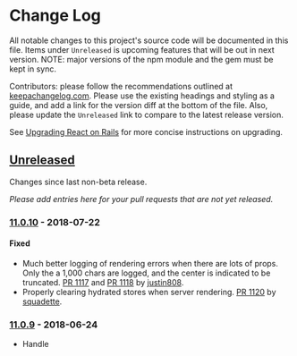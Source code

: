 # Change Log
All notable changes to this project's source code will be documented in this file. Items under `Unreleased` is upcoming features that will be out in next version. NOTE: major versions of the npm module and the gem must be kept in sync.

Contributors: please follow the recommendations outlined at [keepachangelog.com](http://keepachangelog.com/). Please use the existing headings and styling as a guide, and add a link for the version diff at the bottom of the file. Also, please update the `Unreleased` link to compare to the latest release version.

See [Upgrading React on Rails](./docs/basics/upgrading-react-on-rails.md) for more concise instructions on upgrading.

## [Unreleased]
Changes since last non-beta release.

*Please add entries here for your pull requests that are not yet released.*

### [11.0.10] - 2018-07-22
#### Fixed
- Much better logging of rendering errors when there are lots of props. Only the a 1,000 chars are logged, and the center is indicated to be truncated. [PR 1117](https://github.com/shakacode/react_on_rails/pull/1117) and [PR 1118](https://github.com/shakacode/react_on_rails/pull/1117) by [justin808](https://github.com/justin808).
- Properly clearing hydrated stores when server rendering. [PR 1120](https://github.com/shakacode/react_on_rails/pull/1120) by [squadette](https://github.com/squadette).

### [11.0.9] - 2018-06-24
- Handle <script async> for Webpack bundle transparently. Closes [issue #290](https://github.com/shakacode/react_on_rails/issues/290) [PR 1099](https://github.com/shakacode/react_on_rails/pull/1099) by [squadette](https://github.com/squadette). Merged in [PR 1107]( https://github.com/shakacode/react_on_rails/pull/1107).

### [11.0.8] - 2018-06-15
#### Fixed
- HashWithIndifferent access for props threw if used for props. [PR 1100](https://github.com/shakacode/react_on_rails/pull/1100) by [justin808](https://github.com/justin808).
- Test helper for detecting stale bundles did not properly handle the case of a server-bundle.js without a hash.[PR 1102](https://github.com/shakacode/react_on_rails/pull/1102) by [justin808](https://github.com/justin808).
- Fix test helper determination of stale assets. [PR 1093](https://github.com/shakacode/react_on_rails/pull/1093) by [justin808](https://github.com/justin808).

#### Changed
- Document how to manually rehydrate XHR-substituted components on client side. [PR 1095](https://github.com/shakacode/react_on_rails/pull/1095) by [hchevalier](https://github.com/hchevalier).

### [11.0.7] - 2018-05-16
#### Fixed
- Fix npm publshing. [PR 1090](https://github.com/shakacode/react_on_rails/pull/1090) by [justin808](https://github.com/justin808).

### [11.0.6] - 2018-05-15
#### Changed
- Even more detailed errors for Honeybadger and Sentry when there's a JSON parse error on server rendering. [PR 1086](https://github.com/shakacode/react_on_rails/pull/1086) by [justin808](https://github.com/justin808).

### [11.0.5] - 2018-05-11
#### Changed
- More detailed errors for Honeybadger and Sentry. [PR 1081](https://github.com/shakacode/react_on_rails/pull/1081) by [justin808](https://github.com/justin808).

### [11.0.4] - 2018-05-3

#### Changed
- Throw if configuration.generated_assets_dir specified, and using webpacker, and if that doesn't match the public_output_path. Otherwise, warn if generated_assets_dir is specified
- Fix the setup for tests for spec/dummy so they automatically rebuild by correctly setting the source_path in the webpacker.yml
- Updated documentation for the testing setup.
- Above in [PR 1072](https://github.com/shakacode/react_on_rails/pull/1072) by [justin808](https://github.com/justin808).
- `react_component_hash` has implicit `prerender: true` because it makes no sense to have react_component_hash not use prerrender. Improved docs on `react_component_hash`. Also, fixed issue where checking gem existence. [PR 1077](https://github.com/shakacode/react_on_rails/pull/1077) by [justin808](https://github.com/justin808).

### [11.0.3] - 2018-04-24

#### Fixed
- Fixed issue with component script initialization when using react_component_hash. [PR 1071](https://github.com/shakacode/react_on_rails/pull/1071) by [jblasco3](https://github.com/jblasco3).

### [11.0.2] - 2018-04-24

#### Fixed
- Server rendering error for React on Rails Pro. [PR 1069](https://github.com/shakacode/react_on_rails/pull/1069) by [justin808](https://github.com/justin808).

### [11.0.1] - 2018-04-23

#### Added
- `react_component` allows logging_on_server specified at the component level. [PR 1068](https://github.com/shakacode/react_on_rails/pull/1068) by [justin808](https://github.com/justin808).

#### Fixed
- Missing class when throwing some error messages. [PR 1068](https://github.com/shakacode/react_on_rails/pull/1068) by [justin808](https://github.com/justin808).

### [11.0.0] - 2018-04-21

## MIGRATION for v11
- Unused `server_render_method` was removed from the configuration. If you want to use a custom renderer, contact justin@shakacode.com. We have a custom node rendering solution in production for egghead.io.
- Removed ReactOnRails::Utils.server_bundle_file_name and ReactOnRails::Utils.bundle_file_name. These are part of the performance features of "React on Rails Pro".
- Removed ENV["TRACE_REACT_ON_RAILS"] usage and replacing it with config.trace.

#### Enhancements: Better Error Messages, Support for React on Rails Pro
- Tracing (debugging) options are simplified with a single `config.trace` setting that defaults to true for development and false otherwise.
- Calls to setTimeout, setInterval, clearTimeout will now always log some message if config.trace is true. Your JavaScript code should not be calling setTimout when server rendering. 
- Errors raised are of type ReactOnRailsError, so you can see they came from React on Rails for debugging.
- Removed ReactOnRails::Utils.server_bundle_file_name and ReactOnRails::Utils.bundle_file_name.
- No longer logging the `railsContext` when server logging.
- Rails.env is provided in the default railsContext, as suggested in [issue #697](https://github.com/shakacode/react_on_rails/issues/697).
[PR 1065](https://github.com/shakacode/react_on_rails/pull/1065) by [justin808](https://github.com/justin808).

#### Fixes
- More exact version checking. We keep the react_on_rails gem and the react-on-rails node package at
the same exact versions so that we can be sure that the interaction between them is precise.
This is so that if a bug is detected after some update, it's critical that
both the gem and the node package get the updates. This change ensures that the package.json specification does not use a
~ or ^ as reported in [issue #1062](https://github.com/shakacode/react_on_rails/issues/1062). [PR 1063](https://github.com/shakacode/react_on_rails/pull/1063) by [justin808](https://github.com/justin808).
- Sprockets: Now use the most recent manifest when creating symlinks. See [issue #1023](https://github.com/shakacode/react_on_rails/issues/1023). [PR 1064](https://github.com/shakacode/react_on_rails/pull/1064) by [justin808](https://github.com/justin808).

### [10.1.4] - 2018-04-11

#### Fixed
- Changed i18n parsing to convert ruby i18n argument syntax into FormatJS argument syntax. [PR 1046](https://github.com/shakacode/react_on_rails/pull/1046) by [sepehr500](https://github.com/sepehr500).

- Fixed an issue where the spec compiler check would fail if the project path contained spaces. [PR 1045](https://github.com/shakacode/react_on_rails/pull/1045) by [andrewmarkle](https://github.com/andrewmarkle).

- Updated the default `build_production_command` that caused production assets to be built with development settings. [PR 1053](https://github.com/shakacode/react_on_rails/pull/1053) by [Roman Kushnir](https://github.com/RKushnir).

### [10.1.3] - 2018-02-28
#### Fixed
- Improved error reporting on version mismatches between Javascript and Ruby packages. [PR 1025](https://github.com/shakacode/react_on_rails/pull/1025) by [theJoeBiz](https://github.com/squadette).

### [10.1.2] - 2018-02-27
#### Fixed
- Use ReactDOM.hydrate() for hydrating a SSR component if available. ReactDOM.render() has been deprecated for use on SSR components in React 16 and this addresses the warning. [PR 1028](https://github.com/shakacode/react_on_rails/pull/1028) by [theJoeBiz](https://github.com/theJoeBiz).

### [10.1.1] - 2018-01-26
#### Fixed
- Fixed issue with server-rendering error handler: [PR 1020](https://github.com/shakacode/react_on_rails/pull/1020) by [jblasco3](https://github.com/jblasco3).

### [10.1.0] - 2018-01-23
#### Added
- Added 2 cache helpers: ReactOnRails::Utils.bundle_file_name(bundle_name) and ReactOnRails::Utils.server_bundle_file_name
for easy access to the hashed filenames for use in cache keys. [PR 1018](https://github.com/shakacode/react_on_rails/pull/1018) by [justin808](https://github.com/justin808).

#### Fixed
- Use redux component in generated redux Hello World example: [PR 1006](https://github.com/shakacode/react_on_rails/pull/1006) by [lewaabahmad](https://github.com/lewaabahmad).
- Fixed `Utils.bundle_js_file_path` generating the incorrect path for `manifest.json` in webpacker projects: [Issue #1011](https://github.com/shakacode/react_on_rails/issues/1011) by [elstgav](https://github.com/elstgav)

### [10.0.2] - 2017-11-10
#### Fixed
- Remove unnecessary dependencies from released NPM package: [PR 968](https://github.com/shakacode/react_on_rails/pull/968) by [tricknotes](https://github.com/tricknotes).

### [10.0.1] - 2017-10-28
#### Fixed
- Fixed `react_component_hash` functionality in cases of prerendering errors: [PR 960](https://github.com/shakacode/react_on_rails/pull/960) by [Judahmeek](https://github.com/Judahmeek).
- Fix to add missing dependency to run generator spec individually: [PR 962](https://github.com/shakacode/react_on_rails/pull/962) by [tricknotes](https://github.com/tricknotes).
- Fixes check for i18n_dir in LocalesToJs returning false when i18n_dir was set. [PR 899](https://github.com/shakacode/react_on_rails/pull/899) by [hakongit](https://github.com/hakongit).
- Fixed mistake in rubocop comments that led to errors when handling exceptions in ReactOnRails::ServerRendering::Exec [PR 963](https://github.com/shakacode/react_on_rails/pull/963) by [railsme](https://github.com/railsme).
- Fixed and improved I18n directories checks: [PR 967](https://github.com/shakacode/react_on_rails/pull/967) by [railsme](https://github.com/railsme)

### [10.0.0] - 2017-10-08
#### Created
- Created `react_component_hash` method for react_helmet support.
#### Deprecated
- Deprecated `react_component` functionality for react_helmet support.
To clarify, the method itself is not deprecated, only certain functionality which has been moved to `react_component_hash`
[PR 951](https://github.com/shakacode/react_on_rails/pull/951) by [Judahmeek](https://github.com/Judahmeek).

### [9.0.3] - 2017-09-20
#### Improved
- Improved comments in generated Procfile.dev-server. [PR 940](https://github.com/shakacode/react_on_rails/pull/940) by [justin808](https://github.com/justin808).

### [9.0.2] - 2017-09-10
#### Fixed
- Improved post install doc comments for generator. [PR 933](https://github.com/shakacode/react_on_rails/pull/933) by [justin808](https://github.com/justin808).

### [9.0.1] - 2017-09-10

#### Fixed
- Fixes Rails 3.2 compatability issues. [PR 926](https://github.com/shakacode/react_on_rails/pull/926) by [morozovm](https://github.com/morozovm).

### [9.0.0] - 2017-09-06
Updated React on Rails to depend on [rails/webpacker](https://github.com/rails/webpacker). [PR 908](https://github.com/shakacode/react_on_rails/pull/908) by [justin808](https://github.com/justin808).


#### 9.0 from 8.x. Upgrade Instructions
Moved to [our documentation](docs/basics/upgrading-react-on-rails.md#upgrading-to-version-9).

### [8.0.7] - 2017-08-16
#### Fixed
- Fixes generator bug by keeping blank line at top in case existing .gitignore does not end in a newline. [#916](https://github.com/shakacode/react_on_rails/pull/916) by [justin808](https://github.com/justin808).

### [8.0.6] - 2017-07-19
#### Fixed
- Fixes server rendering when using a CDN. Server rendering would try to fetch a file with the "asset_host". This change updates the webpacker_lite dependency to 2.1.0 which has a new helper `pack_path`. [#901](https://github.com/shakacode/react_on_rails/pull/901) by [justin808](https://github.com/justin808). Be sure to update webpacker_lite to 2.1.0.
- The package.json file created by the generator now creates minified javascript production builds by default. This was done by adding the -p flag to webpack on the build:production script. [#895](https://github.com/shakacode/react_on_rails/pull/895) by [serodriguez68 ](https://github.com/serodriguez68)
- Fixes GitUtils.uncommitted_changes? throwing an error when called in an environment without Git, and allows install generator to be run successfully with `--ignore-warnings` [#878](https://github.com/shakacode/react_on_rails/pull/878) by [jasonblalock](https://github.com/jasonblalock).

## [8.0.5] - 2017-07-04
### fixed
 - Corrects `devBuild` value for webpack production build from webpackConfigLoader. [#877](https://github.com/shakacode/react_on_rails/pull/877) by [chenqingspring](https://github.com/chenqingspring).
 - Remove contentBase deprecation warning message. [#878](https://github.com/shakacode/react_on_rails/pull/878) by [ened ](https://github.com/ened).
 - Removes invalid reference to _railsContext in the generated files. [#886](https://github.com/shakacode/react_on_rails/pull/886) by [justin808](https://github.com/justin808).
 - All tests run against Rails 5.1.2

*Note: 8.0.4 skipped.*

## [8.0.3] - 2017-06-19
### Fixed
- Ruby 2.1 issue due to `<<~` as reported in [issue #870](https://github.com/shakacode/react_on_rails/issues/870). [#867](https://github.com/shakacode/react_on_rails/pull/867) by [justin808](https://github.com/justin808)

## [8.0.2] - 2017-06-04
### Fixed
- Any failure in webpack to build test files quits tests.
- Fixed a Ruby 2.4 potential crash which could cause a crash due to pathname change in Ruby 2.4.
- CI Improvements:
  - Switched to yarn link and removed relative path install of react-on-rails
  - Removed testing of Turbolinks 2
  - All tests run against Rails 5.1.1
  - Fixed test failures against Ruby 2.4
- [#862](https://github.com/shakacode/react_on_rails/pull/862) by [justin808](https://github.com/justin808)

## [8.0.1] - 2017-05-30
### Fixed
- Generator no longer modifies `assets.rb`. [#859](https://github.com/shakacode/react_on_rails/pull/859) by [justin808](https://github.com/justin808)

## [8.0.0] - 2017-05-29
- Generators and full support for [webpacker_lite](https://github.com/shakacode/webpacker_lite)
- No breaking changes to move to 8.0.0 other than the default for this setting changed to nil. If you depended on the default of this setting and are using the asset pipeline (and not webpacker_lite), then add this to your `config/initializers/react_on_rails.rb`:
  ```
  symlink_non_digested_assets_regex: /\.(png|jpg|jpeg|gif|tiff|woff|ttf|eot|svg|map)/,
  ```
- For an example of migration, see: [react-webpack-rails-tutorial PR #395](https://github.com/shakacode/react-webpack-rails-tutorial/pull/395)
- For a simple example of the webpacker_lite setup, run the basic generator.

## [8.0.0-beta.3] - 2017-05-27
### Changed
- Major updates for WebpackerLite 2.0.2. [#844](https://github.com/shakacode/react_on_rails/pull/845) by [justin808](https://github.com/justin808) with help from ](https://github.com/robwise)
- Logging no longer occurs when trace is turned to false. [#845](https://github.com/shakacode/react_on_rails/pull/845) by [conturbo](https://github.com/Conturbo)

## [8.0.0-beta.2] - 2017-05-08

### Changed
Removed unnecessary values in default paths.yml files for generators. [#834](https://github.com/shakacode/react_on_rails/pull/834) by [justin808](https://github.com/justin808).

## [8.0.0-beta.1] - 2017-05-03

### Added
Support for WebpackerLite in the generators. [#822](https://github.com/shakacode/react_on_rails/pull/822) by [kaizencodes](https://github.com/kaizencodes) and [justin808](https://github.com/justin808).

### Changed
Breaking change is that the default value of symlink_non_digested_assets_regex has changed from this
old value to nil. This is a breaking change if you didn't have this value set in your
config/initializers/react_on_rails.rb file and you need this because you're using webpack's CSS
features and you have not switched to webpacker lite.

```
symlink_non_digested_assets_regex: /\.(png|jpg|jpeg|gif|tiff|woff|ttf|eot|svg|map)/,
```

## [7.0.4] - 2017-04-27
- Return empty json when nil in json_safe_and_pretty [#824](https://github.com/shakacode/react_on_rails/pull/824) by [dzirtusss](https://github.com/dzirtusss)

## [7.0.3] - 2017-04-27
Same as 7.0.1.

## 7.0.2 - 2017-04-27
*Accidental release of beta gem here*

## [7.0.1] - 2017-04-27
### Fixed
- Fix to handle nil values in json_safe_and_pretty [#823](https://github.com/shakacode/react_on_rails/pull/823) by [dzirtusss](https://github.com/dzirtusss)

## [7.0.0] - 2017-04-25
### Changed
- Any version differences in gem and node package for React on Rails throw an error [#821](https://github.com/shakacode/react_on_rails/pull/821) by [justin808](https://github.com/justin808)

### Fixed
- Fixes serious performance regression when using String props for rendering. [#821](https://github.com/shakacode/react_on_rails/pull/821) by [justin808](https://github.com/justin808)

## [6.10.1] - 2017-04-23
### Fixed
- Improve json conversion with tests and support for older Rails 3.x. [#787](https://github.com/shakacode/react_on_rails/pull/787) by [cheremukhin23](https://github.com/cheremukhin23) and [Ynote](https://github.com/Ynote).

## [6.10.0] - 2017-04-13

### Added
- Add an ability to return multiple HTML strings in a `Hash` as a result of `react_component` method call. Allows to build `<head>` contents with [React Helmet](https://github.com/nfl/react-helmet). [#800](https://github.com/shakacode/react_on_rails/pull/800) by [udovenko](https://github.com/udovenko).

### Fixed
- Fix PropTypes, createClass deprecation warnings for React 15.5.x. [#804](https://github.com/shakacode/react_on_rails/pull/804) by [udovenko ](https://github.com/udovenko).

## [6.9.3] - 2017-04-03

### Fixed
- Removed call of to_json on strings when formatting props. [#791](https://github.com/shakacode/react_on_rails/pull/791) by [justin808](https://github.com/justin808).

## [6.9.2] - 2017-04-02

### Changed
- Update version_checker.rb to `logger.error` rather than `logger.warn` for gem/npm version mismatch. [#788](https://github.com/shakacode/react_on_rails/issues/788) by [justin808](https://github.com/justin808).

### Fixed
- Remove pretty formatting of JSON in development. [#789](https://github.com/shakacode/react_on_rails/pull/789) by [justin808](https://github.com/justin808)
- Clear hydrated stores with each server rendered block. [#785](https://github.com/shakacode/react_on_rails/pull/785) by [udovenko](https://github.com/udovenko)

## [6.9.1] - 2017-03-30

### Fixed
- Fixes Crash in Development for String Props. [#784](https://github.com/shakacode/react_on_rails/issues/784) by [justin808](https://github.com/justin808).

## [6.9.0] - 2017-03-29

### Fixed
- Fixed error in the release script. [#767](https://github.com/shakacode/react_on_rails/issues/767) by [isolo](https://github.com/isolo).

### Changed
- Use <script type="application/json"> for props and store instead of hidden div. [#775] (https://github.com/shakacode/react_on_rails/pull/775) by [cheremukhin23](https://github.com/cheremukhin23).

### Added
- Add option to specify i18n_yml_dir in order to include only subset of locale files when generating translations.js & default.js for react-intl.
[#777](https://github.com/shakacode/react_on_rails/pull/777) by [danijel](https://github.com/danijel).

## [6.8.2] - 2017-03-24
### Fixed
- Change webpack output path to absolute and update webpack to version ^2.3.1. [#771](https://github.com/shakacode/react_on_rails/pull/771) by [cheremukhin23](https://github.com/cheremukhin23).

## [6.8.1] - 2017-03-21
### Fixed
- Fixed error "The node you're attempting to unmount was rendered by another copy of React." [#706](https://github.com/shakacode/react_on_rails/issues/706) when navigating to cached page using Turbolinks  [#763](https://github.com/shakacode/react_on_rails/pull/763) by [szyablitsky](https://github.com/szyablitsky).

## [6.8.0] - 2017-03-06
## Added
- Converted to Webpack v2 for generators, tests, and all example code. [#742](https://github.com/shakacode/react_on_rails/pull/742) by [justin808](https://github.com/justin808).

## [6.7.2] - 2017-03-05
### Improved
- Improve i18n Integration with a better error message if the value of the i18n directory is invalid. [#748](https://github.com/shakacode/react_on_rails/pull/748) by [justin808](https://github.com/justin808).

## [6.7.1] - 2017-02-28
No changes other than a test fix.

## [6.7.0] - 2017-02-28

### IMPORTANT
- If you installed 6.6.0, you will need to comment out the line matching i18n_dir unless you are using this feature. 6.7.1 will give you an error like:

```
Errno::ENOENT: No such file or directory @ rb_sysopen - /tmp/build_1444a5bb9dd16ddb2561c7aff40f0fc7/my-app-816d31e9896edd90cecf1402acd002c724269333/client/app/libs/i18n/translations.js
```

Commenting out this line addresses the issue:

```
config.i18n_dir = Rails.root.join("client", "app", "libs", "i18n")
```

### Added
- Allow using rake task to generate javascript locale files. The test helper automatically creates the localization files when needed. [#717](https://github.com/shakacode/react_on_rails/pull/717) by [JasonYCHuang](https://github.com/JasonYCHuang).

### Fixed
- Upgrade Rails to 4.2.8 to fix security vulnerabilities in 4.2.5. [#735](https://github.com/shakacode/react_on_rails/pull/735) by [hrishimittal](https://github.com/hrishimittal).
- Fix spec failing due to duplicate component. [#734](https://github.com/shakacode/react_on_rails/pull/734) by [hrishimittal](https://github.com/hrishimittal).

## [6.6.0] - 2017-02-18
### Added
- Switched to yarn! [#715](https://github.com/shakacode/react_on_rails/pull/715) by [squadette](https://github.com/squadette).

## [6.5.1] - 2017-02-11
### Fixed
- Allow using gem without sprockets. [#671](https://github.com/shakacode/react_on_rails/pull/671) by [fc-arny](https://github.com/fc-arny).
- Fixed issue [#706](https://github.com/shakacode/react_on_rails/issues/706) with "flickering" components when they are unmounted too early [#709](https://github.com/shakacode/react_on_rails/pull/709) by [szyablitsky](https://github.com/szyablitsky).
- Small formatting fix for errors [#703](https://github.com/shakacode/react_on_rails/pull/703) by [justin808](https://github.com/justin808).

## [6.5.0] - 2017-01-31
### Added
- Allow generator function to return Object with property `renderedHtml` (already could return Object with props `redirectLocation, error`) rather than a React component or a function that returns a React component. One reason to use a generator function is that sometimes in server rendering, specifically with React Router v4, you need to return the result of calling ReactDOMServer.renderToString(element). [#689](https://github.com/shakacode/react_on_rails/issues/689) by [justin808](https://github.com/justin808).

### Fixed
- Fix incorrect "this" references of Node.js SSR [#690](https://github.com/shakacode/react_on_rails/issues/689) by [nostophilia](https://github.com/nostophilia).

## [6.4.2] - 2017-01-17
### Fixed
- Added OS detection for install generator, system call for Windows and unit-tests for it. [#666](https://github.com/shakacode/react_on_rails/pull/666) by [GeorgeGorbanev](https://github.com/GeorgeGorbanev).

## [6.4.1] - 2017-1-17
No changes.

## [6.4.0] - 2017-1-12

### Possible Breaking Change
- Since foreman is no longer a dependency of the React on Rails gem, please run `gem install foreman`. If you are using rvm, you may wish to run `rvm @global do gem install foreman` to install foreman for all your gemsets.

### Fixed
- Removed foreman as a dependency. [#678](https://github.com/shakacode/react_on_rails/pull/678) by [x2es](https://github.com/x2es).

### Added
- Automatically generate __i18n__ javascript files for `react-intl` when the serve starts up. [#642](https://github.com/shakacode/react_on_rails/pull/642) by [JasonYCHuang](https://github.com/JasonYCHuang).

## [6.3.5] - 2017-1-6
### Fixed
- The redux generator now creates a HelloWorld component that uses redux rather than local state. [#669](https://github.com/shakacode/react_on_rails/issues/669) by [justin808](https://github.com/justin808).

## [6.3.4] - 2016-12-25
##### Fixed
- Disable Turbolinks support when not supported. [#650](https://github.com/shakacode/react_on_rails/pull/650) by [ka2n](https://github.com/ka2n).

## [6.3.3] - 2016-12-25
##### Fixed
- By using the hook on `turbolinks:before-visit` to unmount the components, we can ensure that components are unmounted even when Turbolinks cache is disabled. Previously, we used `turbolinks:before-cache` event hook. [#644](https://github.com/shakacode/react_on_rails/pull/644) by [volkanunsal](https://github.com/volkanunsal).
- Added support for Ruby 2.0 [#651](https://github.com/shakacode/react_on_rails/pull/651) by [bbonamin](https://github.com/bbonamin).

## [6.3.2] - 2016-12-5
##### Fixed
- The `react_component` method was raising a `NameError` when `ReactOnRailsHelper` was included in a plain object. [#636](https://github.com/shakacode/react_on_rails/pull/636) by [jtibbertsma](https://github.com/jtibbertsma).
- "Node parse error" for node server rendering. [#641](https://github.com/shakacode/react_on_rails/pull/641) by [alleycat-at-git](https://github.com/alleycat-at-git) and [rocLv](https://github.com/rocLv)
- Better error handling when the react-on-rails node package entry is missing.[#602](https://github.com/shakacode/react_on_rails/pull/602) by [benjiwheeler](https://github.com/benjiwheeler).

## [6.3.1] - 2016-11-30
##### Changed
- Improved generator post-install help messages. [#631](https://github.com/shakacode/react_on_rails/pull/631) by [justin808](https://github.com/justin808).

## [6.3.0] - 2016-11-30
##### Changed
- Modified register API to allow registration of renderers, allowing a user to manually render their app to the DOM. This allows for code splitting and deferred loading. [#581](https://github.com/shakacode/react_on_rails/pull/581) by [jtibbertsma](https://github.com/jtibbertsma).

- Updated Basic Generator & Linters. Examples are simpler. [#624](https://github.com/shakacode/react_on_rails/pull/624) by [Judahmeek](https://github.com/Judahmeek).

- Slight improvement to the 'no hydrated stores' error. [#605](https://github.com/shakacode/react_on_rails/pull/605) by [cookiefission](https://github.com/cookiefission).

- Don't assume ActionMailer is available. [#608](https://github.com/shakacode/react_on_rails/pull/608) by [tuzz](https://github.com/tuzz).

## [6.2.1] - 2016-11-19
- Removed unnecesary passing of context in the HelloWorld Container example and basic generator. [#612](https://github.com/shakacode/react_on_rails/pull/612) by [justin808](https://github.com/justin808)

- Turbolinks 5 bugfix to use `before-cache`, not `before-render`. [#611](https://github.com/shakacode/react_on_rails/pull/611) by [volkanunsal](https://github.com/volkanunsal).

## [6.2.0] - 2016-11-19
##### Changed
- Updated the generator templates to reflect current best practices, especially for the redux version. [#584](https://github.com/shakacode/react_on_rails/pull/584) by [nostophilia](https://github.com/nostophilia).

## [6.1.2] - 2016-10-24
##### Fixed
- Added compatibility with older manifest.yml files produced by Rails 3 Sprockets when symlinking digested assets during precompilation [#566](https://github.com/shakacode/react_on_rails/pull/566) by [etripier](https://github.com/etripier).

## [6.1.1] - 2016-09-09
##### Fixed
- React on Rails was incorrectly failing to create symlinks when a file existed in the location for the new symlink. [#491](https://github.com/shakacode/react_on_rails/pull/541) by [robwise ](https://github.com/robwise) and [justin808](https://github.com/justin808).

## [6.1.0] - 2016-08-21

##### Added
- Node option for installer added as alternative for server rendering [#469](https://github.com/shakacode/react_on_rails/pull/469) by [jbhatab](https://github.com/jbhatab).
- Server rendering now supports contexts outside of browser rendering, such as ActionMailer templates [#486](https://github.com/shakacode/react_on_rails/pull/486) by [eacaps](https://github.com/eacaps).
- Added authenticityToken() and authenticityHeaders() javascript helpers for easier use when working with CSRF protection tag generated by Rails [#517](https://github.com/shakacode/react_on_rails/pull/517) by [dzirtusss](https://github.com/dzirtusss).
- Updated JavaScript error handling on the client side. Errors in client rendering now pass through to the browser [#521](https://github.com/shakacode/react_on_rails/pull/521) by [dzirtusss](https://github.com/dzirtusss).

##### Fixed
- React on Rails now correctly parses single-digit version strings from package.json [#491](https://github.com/shakacode/react_on_rails/pull/491) by [samphilipd ](https://github.com/samphilipd).
- Fixed assets symlinking to correctly use filenames with spaces. Begining in [#510](https://github.com/shakacode/react_on_rails/pull/510), ending in [#513](https://github.com/shakacode/react_on_rails/pull/513) by [dzirtusss](https://github.com/dzirtusss).
- Check encoding of request's original URL and force it to UTF-8 [#527](https://github.com/shakacode/react_on_rails/pull/527) by [lucke84](https://github.com/lucke84)

## [6.0.5] - 2016-07-11
##### Added
- Added better error messages to avoid issues with shared redux stores [#470](https://github.com/shakacode/react_on_rails/pull/470) by by [justin808](https://github.com/justin808).

## [6.0.4] - 2016-06-13
##### Fixed
- Added polyfill for clearTimeout which is used by babel-polyfill [#451](https://github.com/shakacode/react_on_rails/pull/451) by [martyphee](https://github.com/martyphee)

## [6.0.3] - 2016-06-07
##### Fixed
- Added assets symlinking support on Heroku [#446](https://github.com/shakacode/react_on_rails/pull/446) by [Alexey Karasev](https://github.com/alleycat-at-git).

## [6.0.2] - 2016-06-06
##### Fixed
- Fix colisions in ids of DOM nodes generated by `react_component` by indexing in using an UUID rather than an auto-increment value. This means that it should be overriden using the `id` parameter of `react_component` if one wants to generate a predictable id (_e.g._ for testing purpose). See [Issue #437](https://github.com/shakacode/react_on_rails/issues/437). Fixed in [#438](https://github.com/shakacode/react_on_rails/pull/438) by [Michael Baudino](https://github.com/michaelbaudino).

## [6.0.1] - 2016-05-27
##### Fixed
- Allow for older version of manifest.json for older versions of sprockets. See [Issue #435](https://github.com/shakacode/react_on_rails/issues/435). Fixed in [#436](https://github.com/shakacode/react_on_rails/pull/436) by [alleycat-at-git](https://github.com/alleycat-at-git).

## [6.0.0] - 2016-05-25
##### Breaking Changes
- Added automatic compilation of assets at precompile is now done by ReactOnRails. Thus, you don't need to provide your own assets.rake file that does the precompilation.
  [#398](https://github.com/shakacode/react_on_rails/pull/398) by [robwise](https://github.com/robwise), [jbhatab](https://github.com/jbhatab), and [justin808](https://github.com/justin808).
- **Migration to v6**
  - Do not run the generator again if you've already run it.

  - See [shakacode/react-webpack-rails-tutorial/pull/287](https://github.com/shakacode/react-webpack-rails-tutorial/pull/287) for an    example of upgrading from v5.

  - To configure the asset compliation you can either
    1. Specify a `config/react_on_rails` setting for `build_production_command` to be nil to turn this feature off.
    2. Specify the script command you want to run to build your production assets, and remove your assets.rake file.

  - If you are using the ReactOnRails test helper, then you will need to add the 'config.npm_build_test_command' to your config to tell react_on_rails what command to run when you run rspec.

- See [shakacode/react-webpack-rails-tutorial #287](https://github.com/shakacode/react-webpack-rails-tutorial/pull/287/files) for an upgrade example. The PR has a few comments on the upgrade.

Here is the addition to the generated config file:
```ruby
  # This configures the script to run to build the production assets by webpack. Set this to nil
  # if you don't want react_on_rails building this file for you.
  config.build_production_command = "npm run build:production"

  # If you are using the ReactOnRails::TestHelper.configure_rspec_to_compile_assets(config)
  # with rspec then this controls what npm command is run
  # to automatically refresh your webpack assets on every test run.
  config.npm_build_test_command = "npm run build:test"
```

##### Fixed
- Fixed errors when server rendered props contain \u2028 or \u2029 characters [#375](https://github.com/shakacode/react_on_rails/pull/375) by [mariusandra](https://github.com/mariusandra)
- Fixed "too early unmount" which caused problems with Turbolinks 5 not updating the screen [#425](https://github.com/shakacode/react_on_rails/pull/425) by [szyablitsky](https://github.com/szyablitsky)

##### Added
- Experimental ability to use node.js process for server rendering. See [#380](https://github.com/shakacode/react_on_rails/pull/380) by [alleycat-at-git](https://github.com/alleycat-at-git).
- Non-digested version of assets in public folder [#413](https://github.com/shakacode/react_on_rails/pull/413) by [alleycat-at-git](https://github.com/alleycat-at-git).
- Cache client/node_modules directory to prevent Heroku from reinstalling all modules from scratch [#324](https://github.com/shakacode/react_on_rails/pull/324) by [modosc](https://github.com/modosc).
- ReactOnRails.reactOnRailsPageLoaded() is exposed in case one needs to call this manually and information on async script loading added. See [#315](https://github.com/shakacode/react_on_rails/pull/315) by [SqueezedLight](https://github.com/SqueezedLight).

##### Changed
- [#398](https://github.com/shakacode/react_on_rails/pull/398) by [robwise](https://github.com/robwise), [jbhatab](https://github.com/jbhatab), and [justin808](https://github.com/justin808) contains:
  - Only one webpack config is generated for server and client config. Package.json files were changed to reflect this.
  - Added npm_build_test_command to allow developers to change what npm command is automatically run from rspec.
- Replace URI with Addressable gem. See [#405](https://github.com/shakacode/react_on_rails/pull/405) by [lucke84](https://github.com/lucke84)

##### Removed
- [#398](https://github.com/shakacode/react_on_rails/pull/398) by [robwise](https://github.com/robwise), [jbhatab](https://github.com/jbhatab), and [justin808](https://github.com/justin808) contains:
  - Server rendering is no longer an option in the generator and is always accessible.
  - Removed lodash, jquery, and loggerMiddleware from the generated code.
  - Removed webpack watch check for test helper automatic compilation.

## [5.2.0] - 2016-04-08
##### Added
- Support for React 15.0 to react_on_rails. See [#379](https://github.com/shakacode/react_on_rails/pull/379) by [brucek](https://github.com/brucek).
- Support for Node.js server side rendering. See [#380](https://github.com/shakacode/react_on_rails/pull/380) by [alleycat](https://github.com/alleycat-at-git) and [doc](https://github.com/shakacode/react_on_rails/blob/master/docs/additional-reading/node-server-rendering.md)

##### Removed
- Generator removals to simplify installer. See [#364](https://github.com/shakacode/react_on_rails/pull/364) by [jbhatab](https://github.com/jbhatab).
  - Removed options for heroku, boostrap, and the linters from generator.
  - Removed install for the Webpack Dev Server, as we can now do hot reloading with Rails, so the complexity of this feature is not justified. Nevertheless, the setup of React on Rails still supports this setup, just not with the generator.
  - Documentation added for removed installer options.

## [5.1.1] - 2016-04-04
##### Fixed
- Security Fixes: Address failure to sanitize console messages when server rendering and displaying in the browser console. See [#366](https://github.com/shakacode/react_on_rails/pull/366) and [#370](https://github.com/shakacode/react_on_rails/pull/370) by [justin808](https://github.com/justin808)

##### Added
- railsContext includes the port number and a boolean if the code is being run on the server or client.

## [5.1.0] - 2016-04-03
##### Added
All 5.1.0 changes can be found in [#362](https://github.com/shakacode/react_on_rails/pull/362) by [justin808](https://github.com/justin808).
- Generator enhancements
  - Generator adds line to spec/rails_helper.rb so that running specs will ensure assets are compiled.
  - Other small changes to the generator including adding necessary npm scripts to allow React on Rails to build assets.
  - Npm modules updated for generator.
  - Added babel-runtime in to the client/package.json created.
- Server rendering
  - Added more diagnostics for server rendering.
  - Calls to setTimeout and setInterval are not logged for server rendering unless env TRACE_REACT_ON_RAILS is set to YES.
- Updated all project npm dependencies to latest.
- Update to node 5.10.0 for CI.
- Added babel-runtime as a peer dependency for the npm module.

## [5.0.0] - 2016-04-01

##### Added
- Added `railsContext`, an object which gets passed always as the second parameter to both react component and redux store generator functions, both for server and client rendering. This provides data like the current locale, the pathname, etc. The data values are customizable by a new configuration called `rendering_extension` where you can create a module with a method called `rendering_extension`. This allows you to add additional values to the Rails Context. Implement one static method called `custom_context(view_context)` and return a Hash. See [#345](https://github.com/shakacode/react_on_rails/pull/345) by [justin808](https://github.com/justin808)

##### Changed
- Previously, you could pass arbitrary additional html attributes to react_component. Now, you need to pass them in as a named parameter `html_options` to react_component.

##### Breaking Changes
- You must provide named attributes, including `props` for view helper `react_component`. See [this commit](https://github.com/shakacode/react-webpack-rails-tutorial/commit/a97fa90042cbe27be7fd7fa70b5622bfcf9c3673) for an example migration used for [www.reactrails.com](http://www.reactrails.com).

## [4.0.3] - 2016-03-17

##### Fixed
- `ReactOnRailsHelper#react_component`: Invalid deprecation message when called with only one paramter, the component name.

## [4.0.2] - 2016-03-17

##### Fixed
- `ReactOnRails::Controller#redux_store`: 2nd parameter changed to a named parameter `props` for consistency.

## [4.0.1] - 2016-03-16

##### Fixed
- Switched to `heroku buildpacks:set` syntax rather than using a `.buildpacks` file, which is deprecated. See [#319](https://github.com/shakacode/react_on_rails/pull/319) by [esauter5](https://github.com/esauter5). Includes both generator and doc updates.

## [4.0.0] - 2016-03-14

##### Added
- [spec/dummy](spec/dummy) is a full sample app of React on Rails techniques **including** the hot reloading of assets from Rails!
- Added helpers `env_stylesheet_link_tag` and `env_javascript_include_tag` to support hot reloading Rails. See the [README.md](./README.md) for more details and see the example application in `spec/dummy`. Also see how this is used in the [tutorial: application.html.erb](https://github.com/shakacode/react-webpack-rails-tutorial/blob/master/app%2Fviews%2Flayouts%2Fapplication.html.erb#L6)
- Added optional parameter for ReactOnRails.getStore(name, throwIfMissing = true) so that you can check if a store is defined easily.
- Added controller `module ReactOnRails::Controller`. Adds method `redux_store` to setup redux stores in the view.
- Added option `defer: true` for view helper `redux_store`. This allows the view helper to specify the props for store hydration, yet still render the props at the bottom of the view.
- Added view helper `redux_store_hydration_data` to render the props on the application's layout, near the bottom. This allows for the client hydration data to be parsed after the server rendering, which may result in a faster load time.
- The checker for outdated bundles before running tests will two configuration options: `generated_assets_dir` and `webpack_generated_files`.
- Better support for Turbolinks 5!
-	Fixed generator check of uncommitted code for foreign languages. See [#303](https://github.com/shakacode/react_on_rails/pull/303) by [nmatyukov](https://github.com/nmatyukov).
- Added several parameters used for ensuring webpack assets are built for running tests:
  - `config.generated_assets_dir`: Directory where your generated webpack assets go. You can have only **one** directory for this.
  - `config.webpack_generated_files`: List of files that will get created in the `generated_assets_dir`. The test runner helper will ensure these generated files are newer than any of the files in the client directory.

##### Changed
 - Generator default for webpack generated assets is now `app/assets/webpack` as we use this for both JavaScript and CSS generated assets.

##### Fixed
- The test runner "assets up to date checker" is greatly improved.
- Lots of doc updates!
- Improved the **spec/dummy** sample app so that it supports CSS modules, hot reloading, etc, and it can server as a template for a new ReactOnRails installation.

##### Breaking Changes
- Deprecated calling `redux_store(store_name, props)`. The API has changed. Use `redux_store(store_name, props: props, defer: false)` A new option called `defer` allows the rendering of store hydration at the bottom of the your layout.  Place `redux_store_hydration_data` on your layout.
- `config.server_bundle_js_file` has changed. The default value is now blank, meaning no server rendering. Addtionally, if you specify the file name, you should not include the path, as that should be specified in the `config.generated_assets_dir`.
- `config.generated_assets_dirs` has been renamed to `config.generated_assets_dir` (singular) and it only takes one directory.

## [3.0.6] - 2016-03-01
##### Fixed
-	Improved errors when registered store is not found. See [#301](https://github.com/shakacode/react_on_rails/pull/301) by [justin808](https://github.com/justin808).

## [3.0.5] - 2016-02-26
##### Fixed
-	Fixed error in linters rake file for generator. See [#299](https://github.com/shakacode/react_on_rails/pull/299) by [mpugach](https://github.com/mpugach).

## [3.0.4] - 2016-02-25
##### Fixed
- Updated CHANGELOG.md to include contributors for each PR.
-	Fixed config.server_bundle_js file value in generator to match generator setting of server rendering. See [#295](https://github.com/shakacode/react_on_rails/pull/295) by [aaronvb](https://github.com/aaronvb).

## [3.0.3] - 2016-02-21
##### Fixed
- Cleaned up code in `spec/dummy` to latest React and Redux APIs. See [#282](https://github.com/shakacode/react_on_rails/pull/282).
- Update generator messages with helpful information. See [#279](https://github.com/shakacode/react_on_rails/pull/279).
- Other small generated comment fixes and doc fixes.

## [3.0.2] - 2016-02-15
##### Fixed
- Fixed missing information in the helpful message after running the base install generator regarding how to run the node server with hot reloading support.

## [3.0.1] - 2016-02-15
##### Fixed
- Fixed several jscs linter issues.

## [3.0.0] - 2016-02-15
##### Fixed
- Fix Bootstrap Sass Append to Gemfile, missing new line. [#262](https://github.com/shakacode/react_on_rails/pull/262).

##### Added
- Added helper `redux_store` and associated JavaScript APIs that allow multiple React components to use the same store. Thus, you initialize the store, with props, separately from the components.
- Added forman to gemspec in case new dev does not have it globally installed. [#248](https://github.com/shakacode/react_on_rails/pull/248).
- Support for Turbolinks 5! [#270](https://github.com/shakacode/react_on_rails/pull/270).
- Added better error messages for `ReactOnRails.register()`. [#273](https://github.com/shakacode/react_on_rails/pull/273).

##### Breaking Change
- Calls to `react_component` should use a named argument of props. For example, change this:
  ```ruby
  <%= react_component("ReduxSharedStoreApp", {}, prerender: false, trace: true) %>
  ```

  to
  ```ruby
  <%= react_component("ReduxSharedStoreApp", props: {}, prerender: false, trace: true) %>
  ```
  You'll get a deprecation message to change this.
- Renamed `ReactOnRails.configure_rspec_to_compile_assets` to `ReactOnRails::TestHelper.configure_rspec_to_compile_assets`. The code has also been optimized to check for whether or not the compiled webpack bundles are up to date or not and will not run if not necessary. If you are using non-standard directories for your generated webpack assets (`app/assets/javascripts/generated` and `app/assets/stylesheets/generated`) or have additional directories you wish the helper to check, you need to update your ReactOnRails configuration accordingly. See [documentation](https://github.com/shakacode/react_on_rails/blob/master/docs/additional-reading/rspec_configuration.md) for how to do this.  [#253](https://github.com/shakacode/react_on_rails/pull/253).
- You have to call `ReactOnRails.register` to register react components. This was deprecated in v2. [#273](https://github.com/shakacode/react_on_rails/pull/273).

##### Migration Steps v2 to v3
- [spec/dummy/spec/rails_helper.rb](https://github.com/shakacode/react_on_rails/blob/master/spec%2Fdummy%2Fspec%2Frails_helper.rb#L36..38) for an example. Add this line to your `rails_helper.rb`:
```ruby
RSpec.configure do |config|
  # Ensure that if we are running js tests, we are using latest webpack assets
  ReactOnRails::TestHelper.configure_rspec_to_compile_assets(config)
```
- Change view helper calls to react_component to use the named param of `props`. See forum post [Using Regexp to update to ReactOnRails v3](http://forum.shakacode.com/t/using-regexp-to-update-to-reactonrails-v3/481).

## [2.3.0] - 2016-02-01
##### Added
- Added polyfills for `setInterval` and `setTimeout` in case other libraries expect these to exist.
- Added much improved debugging for errors in the server JavaScript webpack file.
- See [#244](https://github.com/shakacode/react_on_rails/pull/244/) for these improvements.

## [2.2.0] - 2016-01-29
##### Added
- New JavaScript API for debugging TurboLinks issues. Be sure to see [turbolinks docs](docs/additional-reading/turbolinks.md). `ReactOnRails.setOptions({ traceTurbolinks: true });`. Removed the file `debug_turbolinks` added in 2.1.1. See [#243](https://github.com/shakacode/react_on_rails/pull/243).

## [2.1.1] - 2016-01-28

##### Fixed
- Fixed regression where apps that were not using Turbolinks would not render components on page load.

##### Added
- `ReactOnRails.render` returns a virtualDomElement Reference to your React component's backing instance. See [#234](https://github.com/shakacode/react_on_rails/pull/234).
- `debug_turbolinks` helper for debugging turbolinks issues. See [turbolinks](docs/additional-reading/turbolinks.md).
- Enhanced regression testing for non-turbolinks apps. Runs all tests for dummy app with turbolinks both disabled and enabled.

## [2.1.0] - 2016-01-26
##### Added
- Added EnsureAssetsCompiled feature so that you do not accidentally run tests without properly compiling the JavaScript bundles. Add a line to your `rails_helper.rb` file to check that the latest Webpack bundles have been generated prior to running tests that may depend on your client-side code. See [docs](docs/additional-reading/rspec_configuration.md) for more detailed instructions. [#222](https://github.com/shakacode/react_on_rails/pull/222)
- Added [migration guide](https://github.com/shakacode/react_on_rails#migrate-from-react-rails) for migrating from React-Rails. [#219](https://github.com/shakacode/react_on_rails/pull/219)
- Added [React on Rails Doctrine](docs/doctrine.md) to docs. Discusses the project's motivations, conventions, and principles. [#220](https://github.com/shakacode/react_on_rails/pull/220)
- Added ability to skip `display:none` style in the generated content tag for a component. Some developers may want to disable inline styles for security reasons. See generated config [initializer file](lib/generators/react_on_rails/templates/base/base/config/initializers/react_on_rails.rb#L27) for example on setting `skip_display_none`. [#218](https://github.com/shakacode/react_on_rails/pull/218)

##### Changed
- Changed message when running the dev (a.k.a. "express" server). [#227](https://github.com/shakacode/react_on_rails/commit/543ae70254d0c7b477e2c92af86f40746e58a431)

##### Fixed
- Fixed handling of Turbolinks. Code was checking that Turbolinks was installed when it was not yet because some setups load Turbolinks after the bundles. The changes to the code will check if Turbolinks is installed after the page loaded event fires. Code was also added to allow easy debugging of Turbolinks, which should be useful when v5 of Turbolinks is released shortly. Details of how to configure Turbolinks with troubleshooting were added to docs/additional-reading/turbolinks.md. [#221](https://github.com/shakacode/react_on_rails/pull/221)
- Fixed issue with already initialized constant warning appearing when starting a Rails server [#226](https://github.com/shakacode/react_on_rails/pull/226)
- Fixed to make backwards compatible with Ruby v2.0 and updated all Ruby and Node dependencies.

---

## [2.0.2]
- Added better messages after generator runs. [#210](https://github.com/shakacode/react_on_rails/pull/210)

## [2.0.1]
- Fixed bug with version matching between gem and npm package.

## [2.0.0]
- Move JavaScript part of react_on_rails to npm package 'react-on-rails'.
- Converted JavaScript code to ES6! with tests!
- No global namespace pollution. ReactOnRails is the only global added.
- New API. Instead of placing React components on the global namespace, you instead call ReactOnRails.register, passing an object where keys are the names of your components:
```
import ReactOnRails from 'react-on-rails';
ReactOnRails.register({name: component});
```
Best done with Object destructing:
```
  import ReactOnRails from 'react-on-rails';
  ReactOnRails.register(
    {
      Component1,
      Component2
    }
  );
```
  Previously, you used
  ```
  window.Component1 = Component1;
  window.Component2 = Component2;
  ```
  This would pollute the global namespace. See details in the README.md for more information.
- Your jade template for the WebpackDevServer setup should use the new API:
```
  ReactOnRails.render(componentName, props, domNodeId);
```
  such as:
```
  ReactOnRails.render("HelloWorldApp", {name: "Stranger"}, 'app');
```
- All npm dependency libraries updated. Most notable is going to Babel 6.
- Dropped support for react 0.13.
- JS Linter uses ShakaCode JavaScript style: https://github.com/shakacode/style-guide-javascript
- Generators account these differences.

##### Migration Steps v1 to v2
[Example of upgrading](https://github.com/shakacode/react-webpack-rails-tutorial/commit/5b1b8698e8daf0f0b94e987740bc85ee237ef608)

1. Update the `react_on_rails` gem.
2. Remove `//= require react_on_rails` from any files such as `app/assets/javascripts/application.js`. This file comes from npm now.
3. Search you app for 'generator_function' and remove lines in layouts and rb files that contain it. Determination of a generator function is handled automatically.
4. Find your files where you registered client and server globals, and use the new ReactOnRails.register syntax. Optionally rename the files `clientRegistration.jsx` and `serverRegistration.jsx` rather than `Globals`.
5. Update your index.jade to use the new API `ReactOnRails.render("MyApp", !{props}, 'app');`
6. Update your webpack files per the example commit. Remove globally exposing React and ReactDom, as well as their inclusion in the `entry` section. These are automatically included now.
7. Run `cd client && npm i --save react-on-rails` to get react-on-rails into your `client/package.json`.
8. You should also update any other dependencies if possible to match up with the [react-webpack-rails-tutorial](https://github.com/shakacode/react-webpack-rails-tutorial/). This includes updating to Babel 6.
9. If you want to stick with Babel 5 for a bit, see [Issue #238](https://github.com/shakacode/react_on_rails/issues/238).

---

## [1.2.2]
##### Fixed
- Missing Lodash from generated package.json [#175](https://github.com/shakacode/react_on_rails/pull/175)
- Rails 3.2 could not run generators [#182](https://github.com/shakacode/react_on_rails/pull/182)
- Better placement of jquery_ujs dependency [#171](https://github.com/shakacode/react_on_rails/pull/171)
- Add more detailed description when adding --help option to generator [#161](https://github.com/shakacode/react_on_rails/pull/161)
- Lots of better docs.

## [1.2.0]
##### Added
- Support `--skip-bootstrap` or `-b` option for generator.
- Create examples tasks to test generated example apps.

##### Fixed
- Fix non-server rendering configuration issues.
- Fix application.js incorrect overwritten issue.
- Fix Gemfile dependencies.
- Fix several generator issues.

##### Removed
- Removed templates/client folder.

---

## [1.1.1] - 2015-11-28
##### Added
- Support for React Router.
- Error and redirect handling.
- Turbolinks support.

##### Fixed
- Fix several generator related issues.

[Unreleased]: https://github.com/shakacode/react_on_rails/compare/11.0.10...master
[11.0.10]: https://github.com/shakacode/react_on_rails/compare/11.0.9...11.0.10
[11.0.9]: https://github.com/shakacode/react_on_rails/compare/11.0.8...11.0.9
[11.0.8]: https://github.com/shakacode/react_on_rails/compare/11.0.7...11.0.8
[11.0.7]: https://github.com/shakacode/react_on_rails/compare/11.0.6...11.0.7
[11.0.6]: https://github.com/shakacode/react_on_rails/compare/11.0.5...11.0.6
[11.0.5]: https://github.com/shakacode/react_on_rails/compare/11.0.4...11.0.5
[11.0.4]: https://github.com/shakacode/react_on_rails/compare/11.0.3...11.0.4
[11.0.3]: https://github.com/shakacode/react_on_rails/compare/11.0.2...11.0.3
[11.0.2]: https://github.com/shakacode/react_on_rails/compare/11.0.1...11.0.2
[11.0.1]: https://github.com/shakacode/react_on_rails/compare/11.0.0...11.0.1
[11.0.0]: https://github.com/shakacode/react_on_rails/compare/10.1.4...11.0.0
[10.1.4]: https://github.com/shakacode/react_on_rails/compare/10.1.3...10.1.4
[10.1.3]: https://github.com/shakacode/react_on_rails/compare/10.1.2...10.1.3
[10.1.2]: https://github.com/shakacode/react_on_rails/compare/10.1.1...10.1.2
[10.1.1]: https://github.com/shakacode/react_on_rails/compare/10.1.0...10.1.1
[10.1.0]: https://github.com/shakacode/react_on_rails/compare/10.0.2...10.1.0
[10.0.2]: https://github.com/shakacode/react_on_rails/compare/10.0.1...10.0.2
[10.0.1]: https://github.com/shakacode/react_on_rails/compare/10.0.0...10.0.1
[10.0.0]: https://github.com/shakacode/react_on_rails/compare/9.0.3...10.0.0
[9.0.3]: https://github.com/shakacode/react_on_rails/compare/9.0.2...9.0.3
[9.0.2]: https://github.com/shakacode/react_on_rails/compare/9.0.1...9.0.2
[9.0.1]: https://github.com/shakacode/react_on_rails/compare/9.0.0...9.0.1
[9.0.0]: https://github.com/shakacode/react_on_rails/compare/8.0.7...9.0.0
[8.0.7]: https://github.com/shakacode/react_on_rails/compare/8.0.6...8.0.7
[8.0.6]: https://github.com/shakacode/react_on_rails/compare/8.0.5...8.0.6
[8.0.5]: https://github.com/shakacode/react_on_rails/compare/8.0.3...8.0.5
[8.0.3]: https://github.com/shakacode/react_on_rails/compare/8.0.2...8.0.3
[8.0.2]: https://github.com/shakacode/react_on_rails/compare/8.0.1...8.0.2
[8.0.1]: https://github.com/shakacode/react_on_rails/compare/8.0.0...8.0.1
[8.0.0]: https://github.com/shakacode/react_on_rails/compare/7.0.4...8.0.0
[8.0.0-beta.3]: https://github.com/shakacode/react_on_rails/compare/8.0.0-beta.2...8.0.0-beta.3
[8.0.0-beta.2]: https://github.com/shakacode/react_on_rails/compare/8.0.0-beta.1...8.0.0-beta.2
[8.0.0-beta.1]: https://github.com/shakacode/react_on_rails/compare/7.0.4...8.0.0-beta.1
[7.0.4]: https://github.com/shakacode/react_on_rails/compare/7.0.3...7.0.4
[7.0.3]: https://github.com/shakacode/react_on_rails/compare/7.0.1...7.0.3
[7.0.1]: https://github.com/shakacode/react_on_rails/compare/7.0.0...7.0.1
[7.0.0]: https://github.com/shakacode/react_on_rails/compare/6.10.1...7.0.0
[6.10.1]: https://github.com/shakacode/react_on_rails/compare/6.10.0...6.10.1
[6.10.0]: https://github.com/shakacode/react_on_rails/compare/6.9.3...6.10.0
[6.9.3]: https://github.com/shakacode/react_on_rails/compare/6.9.1...6.9.3
[6.9.2]: https://github.com/shakacode/react_on_rails/compare/6.9.1...6.9.2
[6.9.1]: https://github.com/shakacode/react_on_rails/compare/6.8.2...6.9.1
[6.9.0]: https://github.com/shakacode/react_on_rails/compare/6.8.2...6.9.0
[6.8.2]: https://github.com/shakacode/react_on_rails/compare/6.8.1...6.8.2
[6.8.1]: https://github.com/shakacode/react_on_rails/compare/6.8.0...6.8.1
[6.8.0]: https://github.com/shakacode/react_on_rails/compare/6.7.2...6.8.0
[6.7.2]: https://github.com/shakacode/react_on_rails/compare/6.7.1...6.7.2
[6.7.1]: https://github.com/shakacode/react_on_rails/compare/6.7.0...6.7.1
[6.7.0]: https://github.com/shakacode/react_on_rails/compare/6.6.0...6.7.0
[6.6.0]: https://github.com/shakacode/react_on_rails/compare/6.5.1...6.6.0
[6.5.1]: https://github.com/shakacode/react_on_rails/compare/6.5.0...6.5.1
[6.5.0]: https://github.com/shakacode/react_on_rails/compare/6.4.2...6.5.0
[6.4.2]: https://github.com/shakacode/react_on_rails/compare/6.4.1...6.4.2
[6.4.1]: https://github.com/shakacode/react_on_rails/compare/6.4.0...6.4.1
[6.4.0]: https://github.com/shakacode/react_on_rails/compare/6.3.5...6.4.0
[6.3.5]: https://github.com/shakacode/react_on_rails/compare/6.3.4...6.3.5
[6.3.4]: https://github.com/shakacode/react_on_rails/compare/6.3.3...6.3.4
[6.3.3]: https://github.com/shakacode/react_on_rails/compare/6.3.2...6.3.3
[6.3.2]: https://github.com/shakacode/react_on_rails/compare/6.3.1...6.3.2
[6.3.1]: https://github.com/shakacode/react_on_rails/compare/6.3.0...6.3.1
[6.3.0]: https://github.com/shakacode/react_on_rails/compare/6.2.1...6.3.0
[6.2.1]: https://github.com/shakacode/react_on_rails/compare/6.2.0...6.2.1
[6.2.0]: https://github.com/shakacode/react_on_rails/compare/6.1.2...6.2.0
[6.1.2]: https://github.com/shakacode/react_on_rails/compare/6.1.1...6.1.2
[6.1.1]: https://github.com/shakacode/react_on_rails/compare/6.1.0...6.1.1
[6.1.0]: https://github.com/shakacode/react_on_rails/compare/6.0.5...6.1.0
[6.0.5]: https://github.com/shakacode/react_on_rails/compare/6.0.4...6.0.5
[6.0.4]: https://github.com/shakacode/react_on_rails/compare/6.0.3...6.0.4
[6.0.3]: https://github.com/shakacode/react_on_rails/compare/6.0.2...6.0.3
[6.0.2]: https://github.com/shakacode/react_on_rails/compare/6.0.1...6.0.2
[6.0.1]: https://github.com/shakacode/react_on_rails/compare/6.0.0...6.0.1
[6.0.0]: https://github.com/shakacode/react_on_rails/compare/5.2.0...6.0.0
[5.2.0]: https://github.com/shakacode/react_on_rails/compare/5.1.1...5.2.0
[5.1.1]: https://github.com/shakacode/react_on_rails/compare/5.1.0...5.1.1
[5.1.0]: https://github.com/shakacode/react_on_rails/compare/5.0.0...5.1.0
[5.0.0]: https://github.com/shakacode/react_on_rails/compare/4.0.3...5.0.0
[4.0.3]: https://github.com/shakacode/react_on_rails/compare/4.0.2...4.0.3
[4.0.2]: https://github.com/shakacode/react_on_rails/compare/4.0.1...4.0.2
[4.0.1]: https://github.com/shakacode/react_on_rails/compare/4.0.0...4.0.1
[4.0.0]: https://github.com/shakacode/react_on_rails/compare/3.0.6...4.0.0
[3.0.6]: https://github.com/shakacode/react_on_rails/compare/3.0.5...3.0.6
[3.0.5]: https://github.com/shakacode/react_on_rails/compare/3.0.4...3.0.5
[3.0.4]: https://github.com/shakacode/react_on_rails/compare/3.0.3...3.0.4
[3.0.3]: https://github.com/shakacode/react_on_rails/compare/3.0.2...3.0.3
[3.0.2]: https://github.com/shakacode/react_on_rails/compare/3.0.1...3.0.2
[3.0.1]: https://github.com/shakacode/react_on_rails/compare/3.0.0...3.0.1
[3.0.0]: https://github.com/shakacode/react_on_rails/compare/2.3.0...3.0.0
[2.3.0]: https://github.com/shakacode/react_on_rails/compare/2.2.0...2.3.0
[2.2.0]: https://github.com/shakacode/react_on_rails/compare/2.1.1...2.2.0
[2.1.1]: https://github.com/shakacode/react_on_rails/compare/v2.1.0...2.1.1
[2.1.0]: https://github.com/shakacode/react_on_rails/compare/v2.0.2...v2.1.0
[2.0.2]: https://github.com/shakacode/react_on_rails/compare/v2.0.1...v2.0.2
[2.0.1]: https://github.com/shakacode/react_on_rails/compare/v2.0.0...v2.0.1
[2.0.0]: https://github.com/shakacode/react_on_rails/compare/v1.2.2...v2.0.0
[1.2.2]: https://github.com/shakacode/react_on_rails/compare/v1.2.0...v1.2.2
[1.2.0]: https://github.com/shakacode/react_on_rails/compare/v1.1.0...v1.2.0
[1.1.1]: https://github.com/shakacode/react_on_rails/compare/v1.1.1...v1.0.0
